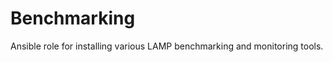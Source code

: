Benchmarking
============

Ansible role for installing various LAMP benchmarking and monitoring tools.

